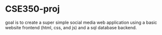 # CSE350-proj

goal is to create a super simple social media web application using a basic website frontend (html, css, and js) and a sql database backend.

